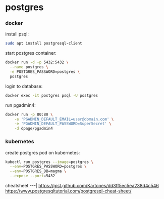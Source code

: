 # postgres

### docker

install psql:
```bash
sudo apt install postgresql-client
```

start postgres container:
```bash
docker run -d -p 5432:5432 \
  --name postgres \
  -e POSTGRES_PASSWORD=postgres \
  postgres
```

login to database:
```bash
docker exec -it postgres psql -U postgres
```

run pgadmin4:
```bash
docker run -p 80:80 \
    -e 'PGADMIN_DEFAULT_EMAIL=user@domain.com' \
    -e 'PGADMIN_DEFAULT_PASSWORD=SuperSecret' \
    -d dpage/pgadmin4
```

### kubernetes

create postgres pod on kubernetes:
```bash
kubectl run postgres --image=postgres \
  --env=POSTGRES_PASSWORD=postgres \
  --env=POSTGRES_DB=magma \
  --expose --port=5432
```


cheatsheet
---|
https://gist.github.com/Kartones/dd3ff5ec5ea238d4c546
https://www.postgresqltutorial.com/postgresql-cheat-sheet/

